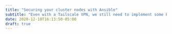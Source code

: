 ```yaml
---
title: "Securing your cluster nodes with Ansible"
subtitle: "Even with a Tailscale VPN, we still need to implement some basic security protocols"
date: 2020-12-10T16:13:50-05:00
draft: true
---
```


